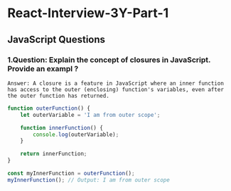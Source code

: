 # React-Interview-3Y-Part-1
## JavaScript Questions
### 1.Question: Explain the concept of closures in JavaScript. Provide an exampl ?
    Answer: A closure is a feature in JavaScript where an inner function has access to the outer (enclosing) function's variables, even after the outer function has returned.
```javascript
function outerFunction() {
    let outerVariable = 'I am from outer scope';

    function innerFunction() {
        console.log(outerVariable);
    }

    return innerFunction;
}

const myInnerFunction = outerFunction();
myInnerFunction(); // Output: I am from outer scope
```
